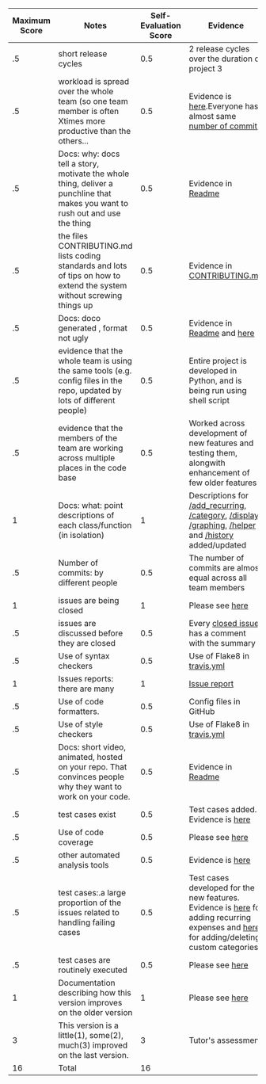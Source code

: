 
|Maximum Score|Notes|Self-Evaluation Score|Evidence|
|-|-----|---|---------|
|.5| short release cycles|0.5|2 release cycles over the duration of project 3|
|.5| workload is spread over the whole team (so one team member is often Xtimes more productive than the others...|0.5|Evidence is [here](https://github.com/prithvish-doshi-17/MyDollarBot-BOTGo/graphs/contributors).Everyone has almost same [number of commits](https://github.com/prithvish-doshi-17/MyDollarBot-BOTGo/pulse)|
|.5|Docs: why: docs tell a story, motivate the whole thing, deliver a punchline that makes you want to rush out and use the thing |0.5|Evidence in [Readme](https://github.com/prithvish-doshi-17/MyDollarBot-BOTGo/blob/master/README.md) |
|.5|the files CONTRIBUTING.md lists coding standards and lots of tips on how to extend the system without screwing things up  |0.5|Evidence in [CONTRIBUTING.md](https://github.com/prithvish-doshi-17/MyDollarBot-BOTGo/blob/master/CONTRIBUTING.md) |
|.5|Docs: doco generated , format not ugly  |0.5|Evidence in [Readme](https://github.com/prithvish-doshi-17/MyDollarBot-BOTGo/blob/master/README.md) and [here](https://github.com/prithvish-doshi-17/MyDollarBot-BOTGo/tree/main/docs) |
|.5|evidence that the whole team is using the same tools (e.g. config files in the repo, updated by lots of different people) |0.5|Entire project is developed in Python, and is being run using shell script|
|.5|evidence that the members of the team are working across multiple places in the code base |0.5|Worked across development of new features and testing them, alongwith enhancement of few older features|
|1|Docs: what: point descriptions of each class/function (in isolation)  |1|Descriptions for [/add_recurring](https://github.com/prithvish-doshi-17/MyDollarBot-BOTGo/blob/main/docs/add_recurring.md), [/category](https://github.com/prithvish-doshi-17/MyDollarBot-BOTGo/blob/main/docs/category.md), [/display](https://github.com/prithvish-doshi-17/MyDollarBot-BOTGo/blob/main/docs/display.md), [/graphing](https://github.com/prithvish-doshi-17/MyDollarBot-BOTGo/blob/main/docs/graphing.md), [/helper](https://github.com/prithvish-doshi-17/MyDollarBot-BOTGo/blob/main/docs/helper.md) and [/history](https://github.com/prithvish-doshi-17/MyDollarBot-BOTGo/blob/main/docs/history.md) added/updated|
|.5|Number of commits: by different people  |0.5|The number of commits are almost equal across all team members|
|1|issues are being closed |1|Please see [here](https://github.com/prithvish-doshi-17/MyDollarBot-BOTGo/issues?q=is%3Aissue+is%3Aclosed)|
|.5|issues are discussed before they are closed |0.5|Every [closed issue](https://github.com/prithvish-doshi-17/MyDollarBot-BOTGo/issues?q=is%3Aissue+is%3Aclosed) has a comment with the summary|
|.5|Use of syntax checkers |0.5|Use of Flake8 in [travis.yml](https://github.com/prithvish-doshi-17/MyDollarBot-BOTGo/blob/main/.travis.yml)|
|1|Issues reports: there are many  |1|[Issue report](https://github.com/prithvish-doshi-17/MyDollarBot-BOTGo/blob/main/docs/issue%20report.md)|
|.5|Use of code formatters. |0.5|Config files in GitHub|
|.5|Use of style checkers |0.5|Use of Flake8 in [travis.yml](https://github.com/prithvish-doshi-17/MyDollarBot-BOTGo/blob/main/.travis.yml)|
|.5|Docs: short video, animated, hosted on your repo. That convinces people why they want to work on your code. |0.5|Evidence in [Readme](https://github.com/prithvish-doshi-17/MyDollarBot-BOTGo/blob/master/README.md)|
|.5|test cases exist  |0.5|Test cases added. Evidence is [here](https://github.com/prithvish-doshi-17/MyDollarBot-BOTGo/tree/main/test)|
|.5|Use of code coverage  |0.5|Please see [here](https://github.com/prithvish-doshi-17/MyDollarBot-BOTGo/blob/main/README.md#code-coverage)|
|.5|other automated analysis tools|0.5|Evidence is [here](https://github.com/prithvish-doshi-17/MyDollarBot-BOTGo/blob/main/.travis.yml)|
|.5|test cases:.a large proportion of the issues related to handling failing cases|0.5|Test cases developed for the new features. Evidence is [here](https://github.com/prithvish-doshi-17/MyDollarBot-BOTGo/blob/main/test/test_add_recurring.py) for adding recurring expenses and [here](https://github.com/prithvish-doshi-17/MyDollarBot-BOTGo/blob/main/test/test_category.py) for adding/deleting custom categories|
|.5|test cases are routinely executed |0.5|Please see [here](https://github.com/prithvish-doshi-17/MyDollarBot-BOTGo/blob/main/README.md#testing)|
|1|Documentation describing how this version improves on the older version|1|Please see [here](https://github.com/prithvish-doshi-17/MyDollarBot-BOTGo/blob/main/README.md#whats-new-from-phase-2-to-phase-3)| 
|3|This version is a little(1), some(2), much(3) improved on the last version.|3|Tutor's assessment| 
|16| Total|16||
